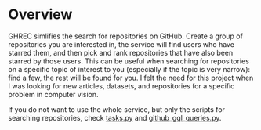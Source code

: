 # Overview

GHREC simlifies the search for repositories on GitHub. Create a group of repositories you are interested in, the service will find users who have starred them, and then pick and rank repositories that have also been starred by those users. This can be useful when searching for repositories on a specific topic of interest to you (especially if the topic is very narrow): find a few, the rest will be found for you. I felt the need for this project when I was looking for new articles, datasets, and repositories for a specific problem in computer vision.

If you do not want to use the whole service, but only the scripts for searching repositories, check [tasks.py](/recommendations/tasks.py) and [github_gql_queries.py](/recommendations/github_gql_queries.py).
